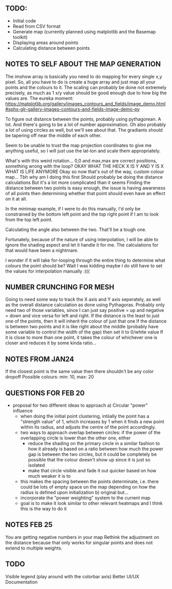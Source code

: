 ## TODO:
- Initial code
- Read from CSV format
- Generate map (currently planned using matplotlib and the Basemap toolkit)
- Displaying areas around points
- Calculating distance between points

## NOTES TO SELF ABOUT THE MAP GENERATION
The imshow array is basically you need to do mapping for every single x,y pixel. 
So, all you have to do is create a huge array and just map all your points and the colours to it. 
The scaling can probably be done not extremely precisely, as much as 1 x/y value should be good enough due to how big the values are.
The eureka moment: https://matplotlib.org/gallery/images_contours_and_fields/image_demo.html#sphx-glr-gallery-images-contours-and-fields-image-demo-py

To figure out distance between the points, probably using pythagorean. A lot. And there's going to be a lot of number approximation.
Oh also probably a lot of using circles as well, but we'll see about that.
The gradiants should be tapering off near the middle of each other.

Seem to be unable to trust the map projection coordinates to give me anything useful, so I will just use the lat-lon and scale them appropriately.

What's with this weird rotation... 0,0 and max,max are correct positions, something wrong with the loop?
OKAY WHAT THE HECK X IS Y AND Y IS X WHAT IS LIFE ANYMORE
Okay so now that's out of the way, custom colour map... Tbh why am I doing this first
Should probably be doing the distance calculations
But it's a lot more complicated than it seems
Finding the distance between two points is easy enough, the issue is having awareness of all points
then determining whether that point should even have an effect on it at all.

In the minimap example, if I were to do this manually, I'd only be constrained by the bottom left point and the top right point
if I am to look from the top left point. 

Calculating the angle also between the two. That'll be a tough one.

Fortunately, because of the nature of using interpolation, I will be able to ignore the shading aspect and let it handle it for me.
The calculations for that would have been a nightmare.

I wonder if it will take for-looping through the entire thing to determine what colours the point should be?
Wait I was kidding maybe I do still have to set the values for interpolation manually :(((

## NUMBER CRUNCHING FOR MESH
Going to need some way to track the X axis and Y axis seperately, as well as the overall distance calculation as done using Pythagoras. 
Probably only need two of those variables, since I can just say positive = up and negative = down and vice versa for left and right.
If the distance is the least to just one of the points, then it will inherit the colour of just that one
If the distance is between two points and it is like right about the middle (probably have some variable to control the width of the gap) then set it to 0/white value
If it is close to more than one point, it takes the colour of whichever one is closer and reduces it by some kinda ratio...


## NOTES FROM JAN24
If the closest point is the same value then there shouldn't be any color dropoff
Possible colours: min: 10, max: 20

## QUESTIONS FOR FEB 20
- proposal for two different ideas to approach
a) Circular "power" influence
    - when doing the initial point clustering, intiially the point has a "strength value" of 1, which increases by 1 when it finds a new point within its radius, and adjusts the centre of the point accordingly.
    - two ways to approach overlap between circles: if the power of the overlapping circle is lower than the other one, either
        - reduce the shading on the primary circle in a similar fashion to how it already is based on a ratio between how much the power gap is between the two circles, but it could be completely be possible that the colour doesn't show up since it is just so isolated
        - make that circle visible and fade it out quicker based on how much weaker it is to
    - this makes the spacing between the points determinate, i.e. there could be lots of empty space on the map depending on how the radius is defined upon initialization
b) original but...
    - incorporate the "power weighting" system to the current map
    - goal is to make it look similar to other relevant heatmaps and I think this is the way to do it

## NOTES FEB 25
You are getting negative numbers in your map
Rethink the adjustment on the distance because that only works for singular points and does not extend to multiple weights.

## TODO
Visible legend (play around with the colorbar axis)
Better UI/UX
Documentation
